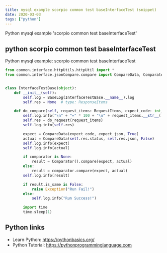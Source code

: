 ```yaml
---
title: mysql example scorpio common test baseInterfaceTest (snippet)
date: 2020-03-03
tags: ["python"]
---
```

Python mysql example 'scorpio common test baseInterfaceTest'


## python scorpio common test baseInterfaceTest

Python mysql example: scorpio common test baseInterfaceTest

```python
from common.interface.httpUtils.httpUtil import *
from common.interface.jsonCompare.compare import CompareData, Comparator


class InterfaceTestBase(object):
    def __init__(self):
        self.log = BaseLog(InterfaceTestBase.__name__).log
        self.res = None  # type: ResponseItems

    def do_compare(self, request_items: RequestItems, expect_code: int, expect_json: dict, comparator=None):
        self.log.info("\n" + "=" * 100 + "\n" + request_items.__str__())
        self.res = do_request(request_items)
        self.log.info(self.res)

        expect = CompareData(expect_code, expect_json, True)
        actual = CompareData(self.res.status, self.res.json, False)
        self.log.info(expect)
        self.log.info(actual)

        if comparator is None:
            result = Comparator().compare(expect, actual)
        else:
            result = comparator.compare(expect, actual)
        self.log.info(result)

        if result.is_same is False:
            raise Exception("Run Fail!")
        else:
            self.log.info("Run Success!")

        import time
        time.sleep(1)


```

## Python links

- Learn Python: https://pythonbasics.org/
- Python Tutorial: https://pythonprogramminglanguage.com

